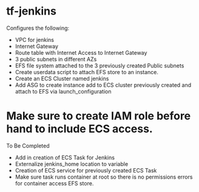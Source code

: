 # tf-jenkins
Configures the following:
* VPC for jenkins
* Internet Gateway
* Route table with Internet Access to Internet Gateway
* 3 public subnets in different AZs
* EFS file system attached to the 3 previously created Public subnets
* Create userdata script to attach EFS store to an instance.
* Create an ECS Cluster named jenkins
* Add ASG to create instance add to ECS cluster previously created and attach to EFS via launch_configuration

# Make sure to create IAM role before hand to include ECS access.

To Be Completed
* Add in creation of ECS Task for Jenkins
* Externalize jenkins_home location to variable
* Creation of ECS service for previously created ECS Task
* Make sure task runs container at root so there is no permissions errors for container access EFS store.

